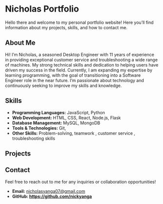 
# **Nicholas Portfolio**

Hello there and welcome to my personal portfolio website! Here you’ll find information about my projects, skills, and how to contact me.

## **About Me**

Hi! I’m Nicholas, a seasoned Desktop Engineer with 11 years of experience in providing exceptional customer service and troubleshooting a wide range of machines. My strong technical skills and dedication to helping users have driven my success in the field. Currently, I am expanding my expertise by learning programming, with the goal of transitioning into a Software Engineer role in the near future. I’m passionate about technology and continuously seeking to improve my skills and knowledge.

## **Skills**

* **Programming Languages:** JavaScript, Python
* **Web Development:** HTML, CSS, React, Node.js, Flask
* **Database Management:** MySQL, MongoDB
* **Tools & Technologies:** Git,
* **Other Skills:** Problem-solving, teamwork , customer service , troubleshooting skills

## **Projects**

## **Contact**

Feel free to reach out to me for any inquiries or collaboration opportunities!

* **Email:** nicholasyanga07@gmail.com
* **GitHub: https://github.com/nickyanga**
